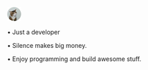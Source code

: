 <img height="32" width="32" src="https://raw.githubusercontent.com/stevenpainc/stevenpainc/main/stevenpai.ico"/>

• Just a developer

• Silence makes big money.

• Enjoy programming and build awesome stuff.
